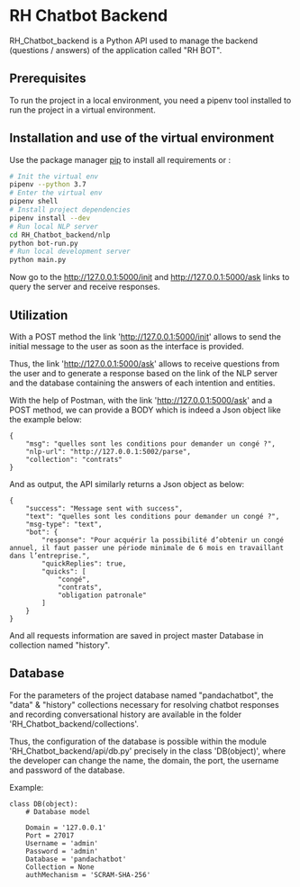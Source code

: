 # RH Chatbot Backend

RH_Chatbot_backend is a Python API used to manage the backend (questions / answers) of the application called "RH BOT".


## Prerequisites

To run the project in a local environment, you need a pipenv tool installed to run the project in a virtual environment.


## Installation and use of the virtual environment

Use the package manager [pip](https://pip.pypa.io/en/stable/) to install all requirements or :

```bash
# Init the virtual env
pipenv --python 3.7
# Enter the virtual env
pipenv shell
# Install project dependencies
pipenv install --dev
# Run local NLP server
cd RH_Chatbot_backend/nlp
python bot-run.py
# Run local development server
python main.py
```
Now go to the http://127.0.0.1:5000/init and http://127.0.0.1:5000/ask links to query the server and receive responses.


## Utilization

With a POST method the link 'http://127.0.0.1:5000/init' allows to send the initial message to the user as soon as the interface is provided.

Thus, the link 'http://127.0.0.1:5000/ask' allows to receive questions from the user and to generate a response based on the link of the NLP server and the database containing the answers of each intention and entities.

With the help of Postman, with the link 'http://127.0.0.1:5000/ask' and a POST method, we can provide a BODY which is indeed a Json object like the example below:

```
{
	"msg": "quelles sont les conditions pour demander un congé ?",
	"nlp-url": "http://127.0.0.1:5002/parse",
	"collection": "contrats"
}

```

And as output, the API similarly returns a Json object as below:

```
{
    "success": "Message sent with success",
    "text": "quelles sont les conditions pour demander un congé ?",
    "msg-type": "text",
    "bot": {
        "response": "Pour acquérir la possibilité d’obtenir un congé annuel, il faut passer une période minimale de 6 mois en travaillant dans l’entreprise.",
        "quickReplies": true,
        "quicks": [
            "congé",
            "contrats",
            "obligation patronale"
        ]
    }
}
```

And all requests information are saved in project master Database in collection named "history".


## Database

For the parameters of the project database named "pandachatbot", the "data" & "history" collections necessary for resolving chatbot responses and recording conversational history are available in the folder 'RH_Chatbot_backend/collections'.

Thus, the configuration of the database is possible within the module 'RH_Chatbot_backend/api/db.py' precisely in the class 'DB(object)', where the developer can change the name, the domain, the port, the username and password of the database.

Example:

```
class DB(object):
    # Database model

    Domain = '127.0.0.1'
    Port = 27017
    Username = 'admin'
    Password = 'admin'
    Database = 'pandachatbot'
    Collection = None
    authMechanism = 'SCRAM-SHA-256'
```

